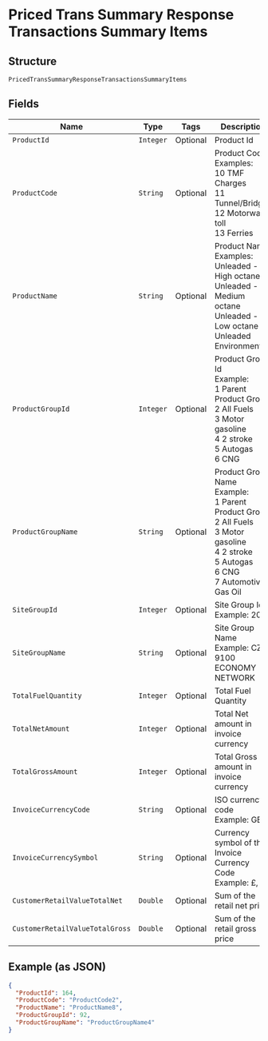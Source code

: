 
# Priced Trans Summary Response Transactions Summary Items

## Structure

`PricedTransSummaryResponseTransactionsSummaryItems`

## Fields

| Name | Type | Tags | Description | Getter | Setter |
|  --- | --- | --- | --- | --- | --- |
| `ProductId` | `Integer` | Optional | Product Id | Integer getProductId() | setProductId(Integer productId) |
| `ProductCode` | `String` | Optional | Product Code<br>Examples:<br>10    TMF Charges<br>11    Tunnel/Bridges<br>12    Motorway toll<br>13    Ferries | String getProductCode() | setProductCode(String productCode) |
| `ProductName` | `String` | Optional | Product Name<br>Examples:<br>Unleaded - High octane<br>Unleaded - Medium octane<br>Unleaded - Low octane<br>Unleaded Environmental | String getProductName() | setProductName(String productName) |
| `ProductGroupId` | `Integer` | Optional | Product Group Id<br>Example:<br>1    Parent Product Group<br>2    All Fuels<br>3    Motor gasoline<br>4    2 stroke<br>5    Autogas<br>6    CNG | Integer getProductGroupId() | setProductGroupId(Integer productGroupId) |
| `ProductGroupName` | `String` | Optional | Product Group Name<br>Example:<br>1    Parent Product Group<br>2    All Fuels<br>3    Motor gasoline<br>4    2 stroke<br>5    Autogas<br>6    CNG<br>7    Automotive Gas Oil | String getProductGroupName() | setProductGroupName(String productGroupName) |
| `SiteGroupId` | `Integer` | Optional | Site Group Id<br>Example: 202 | Integer getSiteGroupId() | setSiteGroupId(Integer siteGroupId) |
| `SiteGroupName` | `String` | Optional | Site Group Name<br>Example: CZ 9100 ECONOMY NETWORK | String getSiteGroupName() | setSiteGroupName(String siteGroupName) |
| `TotalFuelQuantity` | `Integer` | Optional | Total Fuel Quantity | Integer getTotalFuelQuantity() | setTotalFuelQuantity(Integer totalFuelQuantity) |
| `TotalNetAmount` | `Integer` | Optional | Total Net amount in invoice currency | Integer getTotalNetAmount() | setTotalNetAmount(Integer totalNetAmount) |
| `TotalGrossAmount` | `Integer` | Optional | Total Gross amount in invoice currency | Integer getTotalGrossAmount() | setTotalGrossAmount(Integer totalGrossAmount) |
| `InvoiceCurrencyCode` | `String` | Optional | ISO currency code<br>Example: GBP | String getInvoiceCurrencyCode() | setInvoiceCurrencyCode(String invoiceCurrencyCode) |
| `InvoiceCurrencySymbol` | `String` | Optional | Currency symbol of the Invoice Currency Code<br>Example: £, $ | String getInvoiceCurrencySymbol() | setInvoiceCurrencySymbol(String invoiceCurrencySymbol) |
| `CustomerRetailValueTotalNet` | `Double` | Optional | Sum of the retail net price | Double getCustomerRetailValueTotalNet() | setCustomerRetailValueTotalNet(Double customerRetailValueTotalNet) |
| `CustomerRetailValueTotalGross` | `Double` | Optional | Sum of the retail gross price | Double getCustomerRetailValueTotalGross() | setCustomerRetailValueTotalGross(Double customerRetailValueTotalGross) |

## Example (as JSON)

```json
{
  "ProductId": 164,
  "ProductCode": "ProductCode2",
  "ProductName": "ProductName8",
  "ProductGroupId": 92,
  "ProductGroupName": "ProductGroupName4"
}
```

